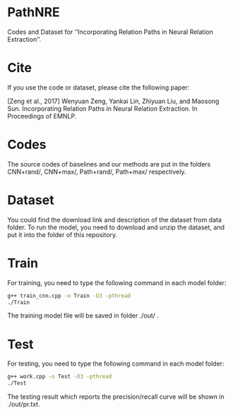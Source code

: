 # PathNRE
Codes and Dataset for ‘‘Incorporating Relation Paths in Neural Relation Extraction’’.

Cite
==========

If you use the code or dataset, please cite the following paper:

[Zeng et al., 2017] Wenyuan Zeng, Yankai Lin, Zhiyuan Liu, and Maosong Sun. Incorporating Relation Paths in Neural Relation Extraction. In Proceedings of EMNLP.

Codes
==========

The source codes of baselines and our methods are put in the folders CNN+rand/, CNN+max/, Path+rand/, Path+max/ respectively.

Dataset
==========

You could find the download link and description of the dataset from data folder. To run the model, you need to download and unzip the dataset, and put it into the folder of this repository.

Train
==========

For training, you need to type the following command in each model folder:

```bash
g++ train_cnn.cpp -o Train -O3 -pthread
./Train
```

The training model file will be saved in folder ./out/ .

Test
==========

For testing, you need to type the following command in each model folder:

```bash
g++ work.cpp -o Test -O3 -pthread
./Test
```

The testing result which reports the precision/recall curve will be shown in ./out/pr.txt.

